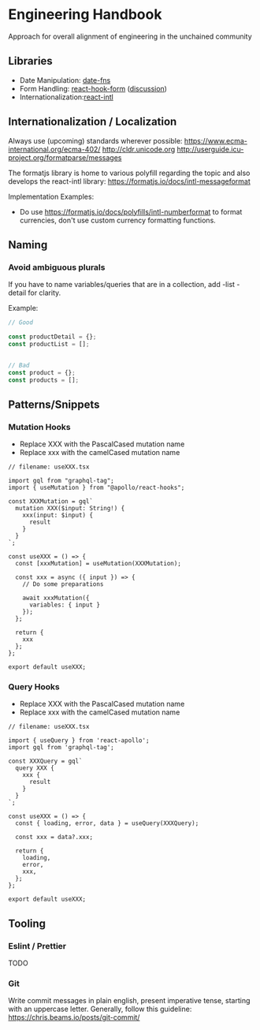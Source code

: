 # Engineering Handbook

Approach for overall alignment of engineering in the unchained community

## Libraries

- Date Manipulation: [date-fns](https://date-fns.org)
- Form Handling: [react-hook-form](https://react-hook-form.com) ([discussion](https://github.com/unchainedshop/engineering-handbook/issues/1))
- Internationalization:[react-intl](https://formatjs.io)

## Internationalization / Localization

Always use (upcoming) standards wherever possible:
https://www.ecma-international.org/ecma-402/
http://cldr.unicode.org
http://userguide.icu-project.org/formatparse/messages

The formatjs library is home to various polyfill regarding the topic and also develops the react-intl library:
https://formatjs.io/docs/intl-messageformat

Implementation Examples:

- Do use https://formatjs.io/docs/polyfills/intl-numberformat to format currencies, don't use custom currency formatting functions.

## Naming

### Avoid ambiguous plurals

If you have to name variables/queries that are in a collection, add -list -detail for clarity.

Example:
```js
// Good

const productDetail = {};
const productList = [];


// Bad
const product = {};
const products = [];
```

## Patterns/Snippets

### Mutation Hooks

- Replace XXX with the PascalCased mutation name
- Replace xxx with the camelCased mutation name

```tsx
// filename: useXXX.tsx

import gql from "graphql-tag";
import { useMutation } from "@apollo/react-hooks";

const XXXMutation = gql`
  mutation XXX($input: String!) {
    xxx(input: $input) {
      result
    }
  }
`;

const useXXX = () => {
  const [xxxMutation] = useMutation(XXXMutation);

  const xxx = async ({ input }) => {
    // Do some preparations

    await xxxMutation({
      variables: { input }
    });
  };

  return {
    xxx
  };
};

export default useXXX;
```

### Query Hooks

- Replace XXX with the PascalCased mutation name
- Replace xxx with the camelCased mutation name

```tsx
// filename: useXXX.tsx

import { useQuery } from 'react-apollo';
import gql from 'graphql-tag';

const XXXQuery = gql`
  query XXX {
    xxx {
      result
    }
  }
`;

const useXXX = () => {
  const { loading, error, data } = useQuery(XXXQuery);

  const xxx = data?.xxx;

  return {
    loading,
    error,
    xxx,
  };
};

export default useXXX;
```

## Tooling

### Eslint / Prettier

TODO

### Git

Write commit messages in plain english, present imperative tense, starting with an uppercase letter. Generally, follow this guideline: https://chris.beams.io/posts/git-commit/